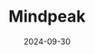 ---  
layout: startup_page  
title: "Mindpeak"  
id: "mindpeak.ai"  
permalink: "/mindpeakmindpeak.ai09302024/"  
website: "https://www.mindpeak.ai/"  
funding_round: "Series A"  
funding_amount: "$15.3M"  
investors: "ZEISS Ventures, InnoVentureFund, AI.FUND, European Innovation Council Fund"  
about: "Mindpeak develops AI-driven digital pathology solutions, creating cutting-edge algorithms that automate tissue analysis for faster, more accurate results in routine diagnostics. Their platform enhances productivity and diagnostic confidence in clinical labs, improving patient outcomes in cancer care and supporting biopharmaceutical companies in medication effectiveness prediction."  
markets: "AI, Healthtech, Biotechnology, Software, Machine Learning, Artificial Intelligence (AI), Other Healthcare Technology Systems, Discovery Tools (Healthcare), Decision/Risk Analysis, Oncology"  
hq: "Hamburg, Hamburg, Germany"  
founded_year: "2018"  
linkedin: "https://www.linkedin.com/company/mindpeak-gmbh"  
twitter: "https://x.com/Mindpeak_AI"  
instagram: ""  
facebook: ""  
crunchbase: "https://www.crunchbase.com/organization/mindpeak"  
pitchbook: "https://pitchbook.com/profiles/company/327340-27"  

date_display: "30-Sep-2024"  
date: "2024-09-30"

# SEO Optimization  
meta_title: "Mindpeak - Series A Funding ($15.3M)"  
meta_description: "Mindpeak, Mindpeak develops AI-driven digital pathology solutions, creating cutting-edge algorithms that automate tissue analysis for faster, more accurate resu..."  
meta_keywords: "Mindpeak, AI, Healthtech, Biotechnology, Software, Machine Learning, Artificial Intelligence (AI), Other Healthcare Technology Systems, Discovery Tools (Healthcare), Decision/Risk Analysis, Oncology, Series A funding"  
canonical_url: "https://startup.projectstartups.com/mindpeakmindpeak.ai09302024/"  
---